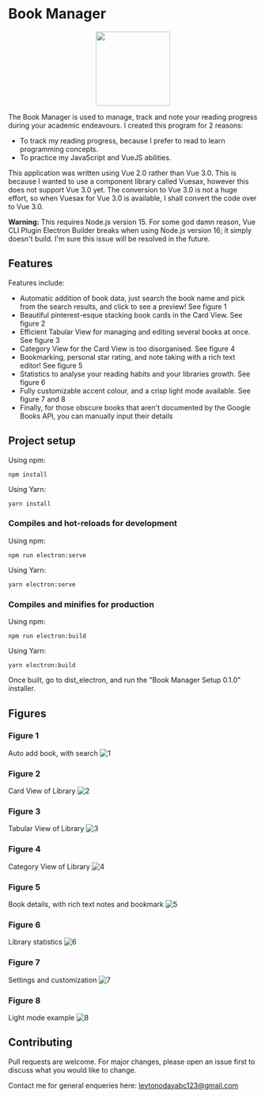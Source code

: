 # Book Manager
<div align="center">
  <img src="https://user-images.githubusercontent.com/36010516/152338884-d724872a-fc6c-40fd-9962-15e6a3b64b19.png" width="150" height="150">
</div>

The Book Manager is used to manage, track and note your reading progress during your academic endeavours. I created this program for 
2 reasons:
- To track my reading progress, because I prefer to read to learn programming concepts. 
- To practice my JavaScript and VueJS abilities. 

This application was written using Vue 2.0 rather than Vue 3.0. This is 
because I wanted to use a component library called Vuesax, however this does not support Vue 3.0 yet. The conversion to Vue 3.0
is not a huge effort, so when Vuesax for Vue 3.0 is available, I shall convert the code over to Vue 3.0. 

**Warning:** This requires Node.js version 15. For some god damn reason, Vue CLI Plugin Electron Builder breaks when using Node.js version 16; it simply doesn't build. I'm sure this issue will be resolved in the future.

## Features
Features include:
- Automatic addition of book data, just search the book name and pick from the search results, and click to see a preview! See figure 1
- Beautiful pinterest-esque stacking book cards in the Card View. See figure 2
- Efficient Tabular View for managing and editing several books at once. See figure 3
- Category View for the Card View is too disorganised. See figure 4
- Bookmarking, personal star rating, and note taking with a rich text editor! See figure 5
- Statistics to analyse your reading habits and your libraries growth. See figure 6
- Fully customizable accent colour, and a crisp light mode available. See figure 7 and 8
- Finally, for those obscure books that aren't documented by the Google Books API, you can manually input their details

## Project setup
Using npm:
```
npm install
```
Using Yarn:
```
yarn install
```

### Compiles and hot-reloads for development
Using npm:
```
npm run electron:serve
```
Using Yarn:
```
yarn electron:serve
```

### Compiles and minifies for production
Using npm:
```
npm run electron:build
```
Using Yarn:
```
yarn electron:build
```

Once built, go to dist_electron, and run the "Book Manager Setup 0.1.0" installer. 

## Figures

### Figure 1
Auto add book, with search 
![1](https://user-images.githubusercontent.com/36010516/152333241-276442c4-e24f-4cff-b724-b761eb9306d0.png)

### Figure 2
Card View of Library
![2](https://user-images.githubusercontent.com/36010516/152333249-3d73cedd-d48e-4c5b-9b9e-92e51e2709dc.png)

### Figure 3
Tabular View of Library
![3](https://user-images.githubusercontent.com/36010516/152333262-7c1eaf1c-5cf8-4860-8ad9-a4ca1628082c.png)

### Figure 4
Category View of Library
![4](https://user-images.githubusercontent.com/36010516/152333346-aabf28bf-7f7b-4b59-bba9-304a06a8b6c1.png)

### Figure 5
Book details, with rich text notes and bookmark
![5](https://user-images.githubusercontent.com/36010516/152333349-90c9fbb5-a542-4eff-a4d8-6c8545154b81.png)

### Figure 6
Library statistics
![6](https://user-images.githubusercontent.com/36010516/152333360-7147142e-e24a-4bd7-8dd3-5591eb6cacfc.png)

### Figure 7
Settings and customization
![7](https://user-images.githubusercontent.com/36010516/152333365-72545516-14f0-4efd-bfe2-26e38a224d9c.png)

### Figure 8
Light mode example
![8](https://user-images.githubusercontent.com/36010516/152333373-89c5d12a-cc56-4fb6-b581-2f528331a49d.png)


## Contributing
Pull requests are welcome. For major changes, please open an issue first to discuss what you would like to change.

Contact me for general enqueries here: leytonodayabc123@gmail.com
